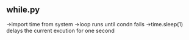 ## while.py
->import time from system
->loop runs until condn fails 
->time.sleep(1) delays the current excution for one second 
